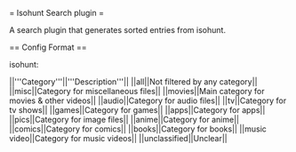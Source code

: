 = Isohunt Search plugin =

A search plugin that generates sorted entries from isohunt.

== Config Format ==

isohunt: <category>

||'''Category'''||'''Description'''||
||all||Not filtered by any category||
||misc||Category for miscellaneous files||
||movies||Main category for movies & other videos||
||audio||Category for audio files||
||tv||Category for tv shows||
||games||Category for games||
||apps||Category for apps||
||pics||Category for image files||
||anime||Category for anime||
||comics||Category for comics||
||books||Category for books||
||music video||Category for music videos||
||unclassified||Unclear||




